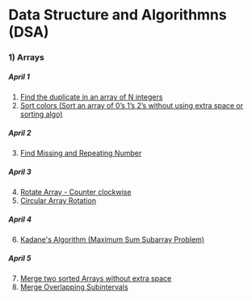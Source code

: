 # Data Structure and Algorithmns (DSA)
### 1) Arrays
##### April 1
1. [Find the duplicate in an array of N integers](https://github.com/Rani-dha/DSA/tree/master/1%20Arrays/1%20Find%20the%20Duplicate%20number)
2. [Sort colors (Sort an array of 0’s 1’s 2’s without using extra space or sorting algo)](https://github.com/Rani-dha/DSA/tree/master/1%20Arrays/2%20Sort%20colors)

##### April 2
3. [Find Missing and Repeating Number](https://github.com/Rani-dha/DSA/tree/master/1%20Arrays/3%20Find%20Missing%20and%20Repeating)

##### April 3
4. [Rotate Array - Counter clockwise](https://github.com/Rani-dha/DSA/tree/master/1%20Arrays/4%20Rotate%20Array%20counter-clockwise)
5. [Circular Array Rotation](https://github.com/Rani-dha/DSA/tree/master/1%20Arrays/5%20Circular%20Array%20Rotation)

##### April 4
6. [Kadane's Algorithm (Maximum Sum Subarray Problem)](https://github.com/Rani-dha/DSA/tree/master/1%20Arrays/6%20Kadane's%20Algorithm)

##### April 5
7. [Merge two sorted Arrays without extra space]()
8. [Merge Overlapping Subintervals]()

